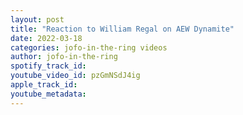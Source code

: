 ```yaml
---
layout: post
title: "Reaction to William Regal on AEW Dynamite"
date: 2022-03-18
categories: jofo-in-the-ring videos
author: jofo-in-the-ring
spotify_track_id: 
youtube_video_id: pzGmNSdJ4ig
apple_track_id: 
youtube_metadata: 
---
```


